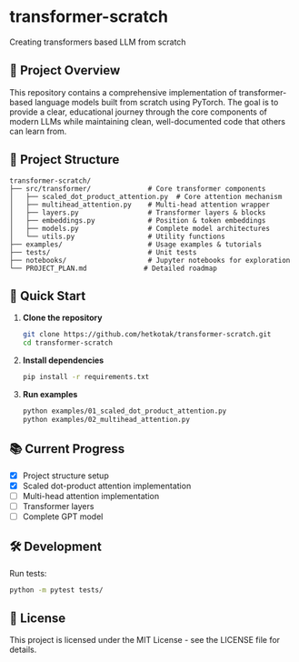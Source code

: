 # transformer-scratch
Creating transformers based LLM from scratch

## 🎯 Project Overview

This repository contains a comprehensive implementation of transformer-based language models built from scratch using PyTorch. The goal is to provide a clear, educational journey through the core components of modern LLMs while maintaining clean, well-documented code that others can learn from.

## 📁 Project Structure

```
transformer-scratch/
├── src/transformer/              # Core transformer components
│   ├── scaled_dot_product_attention.py  # Core attention mechanism  
│   ├── multihead_attention.py    # Multi-head attention wrapper
│   ├── layers.py                 # Transformer layers & blocks
│   ├── embeddings.py             # Position & token embeddings
│   ├── models.py                 # Complete model architectures
│   └── utils.py                  # Utility functions
├── examples/                     # Usage examples & tutorials
├── tests/                        # Unit tests
├── notebooks/                    # Jupyter notebooks for exploration
└── PROJECT_PLAN.md              # Detailed roadmap
```

## 🚀 Quick Start

1. **Clone the repository**
   ```bash
   git clone https://github.com/hetkotak/transformer-scratch.git
   cd transformer-scratch
   ```

2. **Install dependencies**
   ```bash
   pip install -r requirements.txt
   ```

3. **Run examples**
   ```bash
   python examples/01_scaled_dot_product_attention.py
   python examples/02_multihead_attention.py
   ```

## 📚 Current Progress

- [x] Project structure setup
- [x] Scaled dot-product attention implementation
- [ ] Multi-head attention implementation
- [ ] Transformer layers
- [ ] Complete GPT model

## 🛠️ Development

Run tests:
```bash
python -m pytest tests/
```

## 📄 License

This project is licensed under the MIT License - see the LICENSE file for details.
